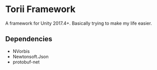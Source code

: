 # Torii Framework
A framework for Unity 2017.4+. Basically trying to make my life easier.

## Dependencies
- NVorbis
- Newtonsoft.Json
- protobuf-net
